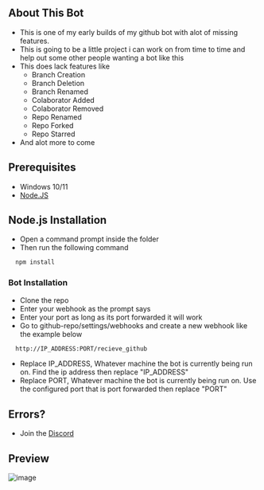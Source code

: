 ## About This Bot
- This is one of my early builds of my github bot with alot of missing features.
- This is going to be a little project i can work on from time to time and help out some other people wanting a bot like this
- This does lack features like
  - Branch Creation
  - Branch Deletion
  - Branch Renamed
  - Colaborator Added
  - Colaborator Removed
  - Repo Renamed
  - Repo Forked
  - Repo Starred
- And alot more to come
## Prerequisites
-   Windows 10/11
- [Node.JS](https://nodejs.org/dist/v21.1.0/node-v21.1.0-x64.msi)

## Node.js Installation
- Open a command prompt inside the folder
- Then run the following command
```bash
  npm install
```
    
### Bot Installation
-  Clone the repo
-  Enter your webhook as the prompt says
-  Enter your port as long as its port forwarded it will work
- Go to github-repo/settings/webhooks and create a new webhook like the example below

```bash
  http://IP_ADDRESS:PORT/recieve_github
```
- Replace IP_ADDRESS, Whatever machine the bot is currently being run on. Find the ip address then replace "IP_ADDRESS"
- Replace PORT, Whatever machine the bot is currently being run on. Use the configured port that is port forwarded then replace "PORT"

## Errors?
-   Join the [Discord](https://discord.gg/vpv2VzUtfE)

## Preview

![image](https://i.imgur.com/4naauNa.png)
